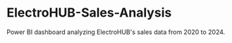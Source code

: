 # ElectroHUB-Sales-Analysis
Power BI dashboard analyzing ElectroHUB's sales data from 2020 to 2024.
